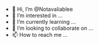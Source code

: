 - 👋 Hi, I’m @Notavaliablee
- 👀 I’m interested in ...
- 🌱 I’m currently learning ...
- 💞️ I’m looking to collaborate on ...
- 📫 How to reach me ...

<!---
Notavaliablee/Notavaliablee is a ✨ special ✨ repository because its `README.md` (this file) appears on your GitHub profile.
You can click the Preview link to take a look at your changes.
--->
